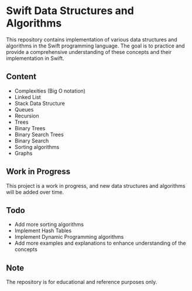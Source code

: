 # Swift Data Structures and Algorithms

This repository contains implementation of various data structures and algorithms in the Swift programming language. The goal is to practice and provide a comprehensive understanding of these concepts and their implementation in Swift.

## Content
- Complexities (Big O notation)
- Linked List
- Stack Data Structure
- Queues
- Recursion
- Trees
- Binary Trees
- Binary Search Trees
- Binary Search
- Sorting algorithms
- Graphs

## Work in Progress
This project is a work in progress, and new data structures and algorithms will be added over time.

## Todo
- Add more sorting algorithms
- Implement Hash Tables
- Implement Dynamic Programming algorithms
- Add more examples and explanations to enhance understanding of the concepts

## Note
The repository is for educational and reference purposes only.
